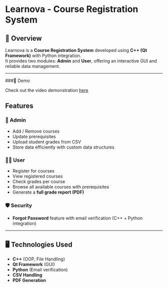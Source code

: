 #  Learnova - Course Registration System

## 📌 Overview
Learnova is a **Course Registration System** developed using **C++ (Qt Framework)** with Python integration.  
It provides two modules: **Admin** and **User**, offering an interactive GUI and reliable data management.

---
###🎥 Demo

Check out the video demonstration [here](https://drive.google.com/drive/folders/1cwssQzGbrD0vIiJT7ejfffZLxsbYT2KS?usp=drive_link) 
##  Features

### 🔑 Admin
- Add / Remove courses  
- Update prerequisites  
- Upload student grades from CSV  
- Store data efficiently with custom data structures  

### 👨‍🎓 User
- Register for courses  
- View registered courses  
- Check grades per course  
- Browse all available courses with prerequisites  
- Generate a **full grade report (PDF)**  

### 🛡️ Security
- **Forgot Password** feature with email verification (C++ + Python integration)

---

## 🖥️ Technologies Used
- **C++** (OOP, File Handling)  
- **Qt Framework** (GUI)  
- **Python** (Email verification)  
- **CSV Handling**  
- **PDF Generation**
